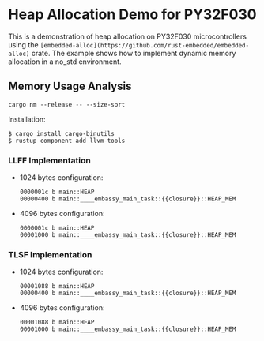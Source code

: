 # Heap Allocation Demo for PY32F030

This is a demonstration of heap allocation on PY32F030 microcontrollers using the `[embedded-alloc](https://github.com/rust-embedded/embedded-alloc)` crate. The example shows how to implement dynamic memory allocation in a no_std environment.

## Memory Usage Analysis

`cargo nm --release -- --size-sort`

Installation:
```
$ cargo install cargo-binutils
$ rustup component add llvm-tools
```

### LLFF Implementation

- 1024 bytes configuration:
  ```
  0000001c b main::HEAP
  00000400 b main::____embassy_main_task::{{closure}}::HEAP_MEM
  ```

- 4096 bytes configuration:
  ```
  0000001c b main::HEAP
  00001000 b main::____embassy_main_task::{{closure}}::HEAP_MEM
  ```

### TLSF Implementation

- 1024 bytes configuration:
  ```
  00001088 b main::HEAP
  00000400 b main::____embassy_main_task::{{closure}}::HEAP_MEM
  ```

- 4096 bytes configuration:
  ```
  00001088 b main::HEAP
  00001000 b main::____embassy_main_task::{{closure}}::HEAP_MEM
  ```